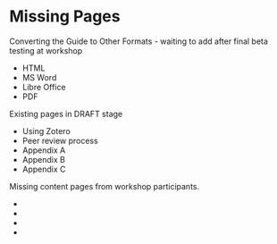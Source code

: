 # Missing Pages

Converting the Guide to Other Formats - waiting to add after final beta testing at workshop

* HTML
* MS Word
* Libre Office
* PDF


Existing pages in DRAFT stage

* Using Zotero
* Peer review process
* Appendix A
* Appendix B
* Appendix C


Missing content pages from workshop participants.

* 
* 
* 
* 

